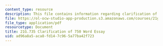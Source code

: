 ```yaml
---
content_type: resource
description: This file contains information regarding clarification of 750 word essay.
file: https://ol-ocw-studio-app-production.s3.amazonaws.com/courses/21g-735-advanced-topics-in-hispanic-literature-and-film-the-films-of-luis-bunuel-fall-2013/ad96a8a5aca8fd147c965a77ba42f723_MIT21G_735F13_essay_clari.pdf
file_type: application/pdf
resourcetype: Document
title: 21G.735 Clarification of 750 Word Essay
uid: ad96a8a5-aca8-fd14-7c96-5a77ba42f723
---
```

